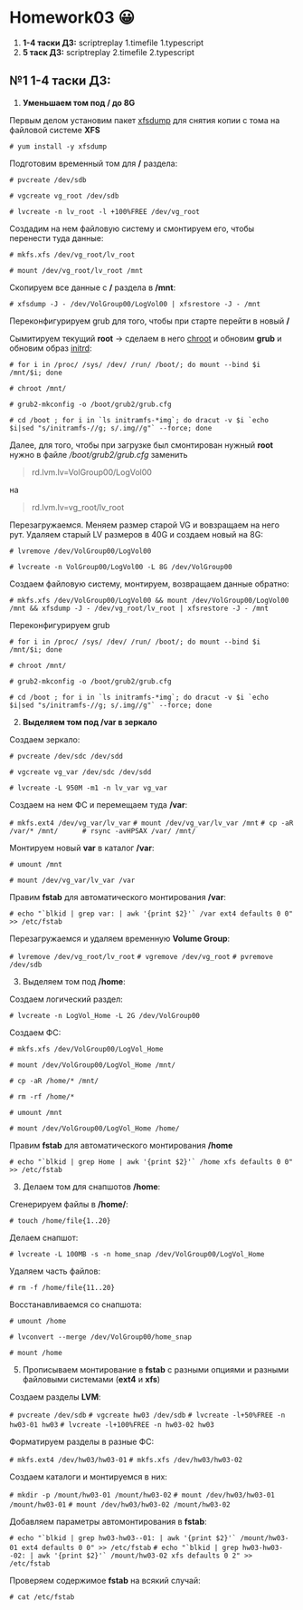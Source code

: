 # Homework03 :grinning:

1. **1-4 таски ДЗ:**
scriptreplay 1.timefile 1.typescript
1. **5 таск ДЗ:**
scriptreplay 2.timefile 2.typescript

## №1 1-4 таски ДЗ:

1. **Уменьшаем том под / до 8G**

Первым делом установим пакет [xfsdump](https://linux.die.net/man/8/xfsdump) для снятия копии с тома на файловой системе **XFS**

`# yum install -y xfsdump`
    
Подготовим временный том для **/** раздела:
   
`# pvcreate /dev/sdb`

`# vgcreate vg_root /dev/sdb`

`# lvcreate -n lv_root -l +100%FREE /dev/vg_root`

Создадим на нем файловую систему и смонтируем его, чтобы перенести туда данные:

`# mkfs.xfs /dev/vg_root/lv_root`

`# mount /dev/vg_root/lv_root /mnt`

Cкопируем все данные с **/** раздела в **/mnt**:

`# xfsdump -J - /dev/VolGroup00/LogVol00 | xfsrestore -J - /mnt`

Переконфигурируем grub для того, чтобы при старте перейти в новый **/**

Сымитируем текущий **root** -> сделаем в него [chroot](https://wiki.archlinux.org/index.php/Chroot_(%D0%A0%D1%83%D1%81%D1%81%D0%BA%D0%B8%D0%B9)) и обновим **grub** и обновим образ [initrd](https://ru.wikipedia.org/wiki/Initrd):

`# for i in /proc/ /sys/ /dev/ /run/ /boot/; do mount --bind $i /mnt/$i; done`

`# chroot /mnt/`

`# grub2-mkconfig -o /boot/grub2/grub.cfg`

```# cd /boot ; for i in `ls initramfs-*img`; do dracut -v $i `echo $i|sed "s/initramfs-//g; s/.img//g"` --force; done```

Далее, для того, чтобы при загрузке был смонтирован нужный **root** нужно в файле */boot/grub2/grub.cfg* заменить

> rd.lvm.lv=VolGroup00/LogVol00

на

> rd.lvm.lv=vg_root/lv_root

Перезагружаемся. Меняем размер старой VG и вовзращаем на него рут. Удаляем старый LV размеров в 40G и создаем новый на 8G:

`# lvremove /dev/VolGroup00/LogVol00`

`# lvcreate -n VolGroup00/LogVol00 -L 8G /dev/VolGroup00`

Создаем файловую систему, монтируем, возвращаем данные обратно:

```# mkfs.xfs /dev/VolGroup00/LogVol00 && mount /dev/VolGroup00/LogVol00 /mnt && xfsdump -J - /dev/vg_root/lv_root | xfsrestore -J - /mnt```

Переконфигурируем grub

`# for i in /proc/ /sys/ /dev/ /run/ /boot/; do mount --bind $i /mnt/$i; done`

`# chroot /mnt/`

`# grub2-mkconfig -o /boot/grub2/grub.cfg`

```# cd /boot ; for i in `ls initramfs-*img`; do dracut -v $i `echo $i|sed "s/initramfs-//g; s/.img//g"` --force; done```

2. **Выделяем том под __/var__ в зеркало**

Создаем зеркало:

`# pvcreate /dev/sdc /dev/sdd`

`# vgcreate vg_var /dev/sdc /dev/sdd`

`# lvcreate -L 950M -m1 -n lv_var vg_var`

Создаем на нем ФС и перемещаем туда **/var**:

`# mkfs.ext4 /dev/vg_var/lv_var`
`# mount /dev/vg_var/lv_var /mnt`
`# cp -aR /var/* /mnt/      # rsync -avHPSAX /var/ /mnt/`

Монтируем новый **var** в каталог **/var**:

`# umount /mnt`

`# mount /dev/vg_var/lv_var /var`

Правим **fstab** для автоматического монтирования **/var**:

```# echo "`blkid | grep var: | awk '{print $2}'` /var ext4 defaults 0 0" >> /etc/fstab```

Перезагружаемся и удаляем временную **Volume Group**:

`# lvremove /dev/vg_root/lv_root`
`# vgremove /dev/vg_root`
`# pvremove /dev/sdb`

3. Выделяем том под **/home**:

Создаем логический раздел:

`# lvcreate -n LogVol_Home -L 2G /dev/VolGroup00`

Создаем ФС:

`# mkfs.xfs /dev/VolGroup00/LogVol_Home`

`# mount /dev/VolGroup00/LogVol_Home /mnt/`

`# cp -aR /home/* /mnt/`

`# rm -rf /home/*`

`# umount /mnt`

`# mount /dev/VolGroup00/LogVol_Home /home/`

Правим **fstab** для автоматического монтирования **/home**

```# echo "`blkid | grep Home | awk '{print $2}'` /home xfs defaults 0 0" >> /etc/fstab```

3. Делаем том для снапшотов **/home**:

Сгенерируем файлы в **/home/**:

`# touch /home/file{1..20}`

Делаем снапшот:

`# lvcreate -L 100MB -s -n home_snap /dev/VolGroup00/LogVol_Home`

Удаляем часть файлов:

`# rm -f /home/file{11..20}`

Восстанавливаемся со снапшота:

`# umount /home`

`# lvconvert --merge /dev/VolGroup00/home_snap`

`# mount /home`

5. Прописываем монтирование в **fstab** с разными опциями и разными файловыми системами (**ext4** и **xfs**)

Создаем разделы **LVM**:

`# pvcreate /dev/sdb`
`# vgcreate hw03 /dev/sdb`
`# lvcreate -l+50%FREE -n hw03-01 hw03`
`# lvcreate -l+100%FREE -n hw03-02 hw03`

Форматируем разделы в разные ФС:

`# mkfs.ext4 /dev/hw03/hw03-01`
`# mkfs.xfs /dev/hw03/hw03-02`

Создаем каталоги и монтируемся в них:

`# mkdir -p /mount/hw03-01 /mount/hw03-02`
`# mount /dev/hw03/hw03-01 /mount/hw03-01`
`# mount /dev/hw03/hw03-02 /mount/hw03-02`

Добавляем параметры автомонтирования в **fstab**:

```# echo "`blkid | grep hw03-hw03--01: | awk '{print $2}'` /mount/hw03-01 ext4 defaults 0 0" >> /etc/fstab```
```# echo "`blkid | grep hw03-hw03--02: | awk '{print $2}'` /mount/hw03-02 xfs defaults 0 2" >> /etc/fstab```

Проверяем содержимое **fstab** на всякий случай:

`# cat /etc/fstab`
